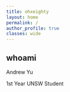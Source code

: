 ```yaml
---
title: ohxeighty
layout: home
permalink: /
author_profile: true
classes: wide
---
```


## whoami
Andrew Yu 

1st Year UNSW Student


